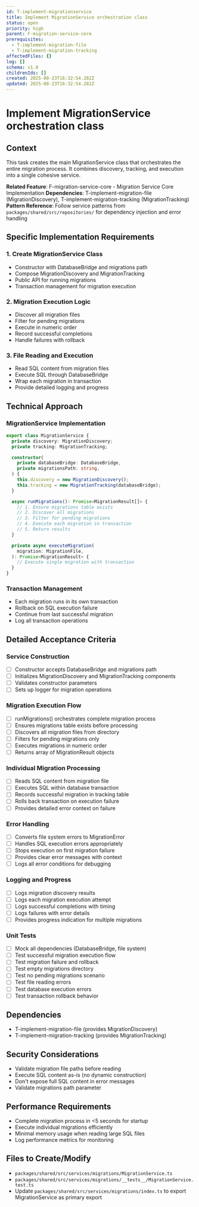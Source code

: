 ```yaml
---
id: T-implement-migrationservice
title: Implement MigrationService orchestration class
status: open
priority: high
parent: F-migration-service-core
prerequisites:
  - T-implement-migration-file
  - T-implement-migration-tracking
affectedFiles: {}
log: []
schema: v1.0
childrenIds: []
created: 2025-08-23T16:32:54.282Z
updated: 2025-08-23T16:32:54.282Z
---
```


# Implement MigrationService orchestration class

## Context

This task creates the main MigrationService class that orchestrates the entire migration process. It combines discovery, tracking, and execution into a single cohesive service.

**Related Feature**: F-migration-service-core - Migration Service Core Implementation
**Dependencies**: T-implement-migration-file (MigrationDiscovery), T-implement-migration-tracking (MigrationTracking)
**Pattern Reference**: Follow service patterns from `packages/shared/src/repositories/` for dependency injection and error handling

## Specific Implementation Requirements

### 1. Create MigrationService Class

- Constructor with DatabaseBridge and migrations path
- Compose MigrationDiscovery and MigrationTracking
- Public API for running migrations
- Transaction management for migration execution

### 2. Migration Execution Logic

- Discover all migration files
- Filter for pending migrations
- Execute in numeric order
- Record successful completions
- Handle failures with rollback

### 3. File Reading and Execution

- Read SQL content from migration files
- Execute SQL through DatabaseBridge
- Wrap each migration in transaction
- Provide detailed logging and progress

## Technical Approach

### MigrationService Implementation

```typescript
export class MigrationService {
  private discovery: MigrationDiscovery;
  private tracking: MigrationTracking;

  constructor(
    private databaseBridge: DatabaseBridge,
    private migrationsPath: string,
  ) {
    this.discovery = new MigrationDiscovery();
    this.tracking = new MigrationTracking(databaseBridge);
  }

  async runMigrations(): Promise<MigrationResult[]> {
    // 1. Ensure migrations table exists
    // 2. Discover all migrations
    // 3. Filter for pending migrations
    // 4. Execute each migration in transaction
    // 5. Return results
  }

  private async executeMigration(
    migration: MigrationFile,
  ): Promise<MigrationResult> {
    // Execute single migration with transaction
  }
}
```

### Transaction Management

- Each migration runs in its own transaction
- Rollback on SQL execution failure
- Continue from last successful migration
- Log all transaction operations

## Detailed Acceptance Criteria

### Service Construction

- [ ] Constructor accepts DatabaseBridge and migrations path
- [ ] Initializes MigrationDiscovery and MigrationTracking components
- [ ] Validates constructor parameters
- [ ] Sets up logger for migration operations

### Migration Execution Flow

- [ ] runMigrations() orchestrates complete migration process
- [ ] Ensures migrations table exists before processing
- [ ] Discovers all migration files from directory
- [ ] Filters for pending migrations only
- [ ] Executes migrations in numeric order
- [ ] Returns array of MigrationResult objects

### Individual Migration Processing

- [ ] Reads SQL content from migration file
- [ ] Executes SQL within database transaction
- [ ] Records successful migration in tracking table
- [ ] Rolls back transaction on execution failure
- [ ] Provides detailed error context on failure

### Error Handling

- [ ] Converts file system errors to MigrationError
- [ ] Handles SQL execution errors appropriately
- [ ] Stops execution on first migration failure
- [ ] Provides clear error messages with context
- [ ] Logs all error conditions for debugging

### Logging and Progress

- [ ] Logs migration discovery results
- [ ] Logs each migration execution attempt
- [ ] Logs successful completions with timing
- [ ] Logs failures with error details
- [ ] Provides progress indication for multiple migrations

### Unit Tests

- [ ] Mock all dependencies (DatabaseBridge, file system)
- [ ] Test successful migration execution flow
- [ ] Test migration failure and rollback
- [ ] Test empty migrations directory
- [ ] Test no pending migrations scenario
- [ ] Test file reading errors
- [ ] Test database execution errors
- [ ] Test transaction rollback behavior

## Dependencies

- T-implement-migration-file (provides MigrationDiscovery)
- T-implement-migration-tracking (provides MigrationTracking)

## Security Considerations

- Validate migration file paths before reading
- Execute SQL content as-is (no dynamic construction)
- Don't expose full SQL content in error messages
- Validate migrations path parameter

## Performance Requirements

- Complete migration process in <5 seconds for startup
- Execute individual migrations efficiently
- Minimal memory usage when reading large SQL files
- Log performance metrics for monitoring

## Files to Create/Modify

- `packages/shared/src/services/migrations/MigrationService.ts`
- `packages/shared/src/services/migrations/__tests__/MigrationService.test.ts`
- Update `packages/shared/src/services/migrations/index.ts` to export MigrationService as primary export
